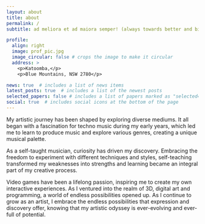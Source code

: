 ```yaml
---
layout: about
title: about
permalink: /
subtitle: ad meliora et ad maiora semper! (always towards better and bigger things!)

profile:
  align: right
  image: prof_pic.jpg
  image_circular: false # crops the image to make it circular
  address: >    
    <p>Katoomba,</p>
    <p>Blue Mountains, NSW 2780</p>

news: true  # includes a list of news items
latest_posts: true  # includes a list of the newest posts
selected_papers: false # includes a list of papers marked as "selected={true}"
social: true  # includes social icons at the bottom of the page
---
```


My artistic journey has been shaped by exploring diverse mediums. It all began with a fascination for techno music during my early years, which led me to learn to produce music and explore various genres, creating a unique musical palette.

As a self-taught musician, curiosity has driven my discovery. Embracing the freedom to experiment with different techniques and styles, self-teaching transformed my weaknesses into strengths and learning became an integral part of my creative process.

Video games have been a lifelong passion, inspiring me to create my own interactive experiences. As I ventured into the realm of 3D, digital art and programming, a world of endless possibilities opened up.
As I continue to grow as an artist, I embrace the endless possibilities that expression and discovery offer, knowing that my artistic odyssey is ever-evolving and ever-full of potential.

